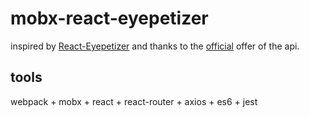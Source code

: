 # mobx-react-eyepetizer
inspired by [React-Eyepetizer](https://github.com/w11p3333/React-Eyepetizer) and thanks to the [official](http://www.kaiyanapp.com/) offer of the api.
## tools
webpack + mobx + react + react-router + axios + es6 + jest
